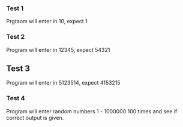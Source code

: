 ### Test 1

Prgraom will enter in 10, expect 1

### Test 2

Program will enter in 12345, expect 54321

## Test 3

Program will enter in 5123514, expect 4153215

### Test 4

Program will enter random numbers 1 - 1000000 100 times and see if correct output is given.
